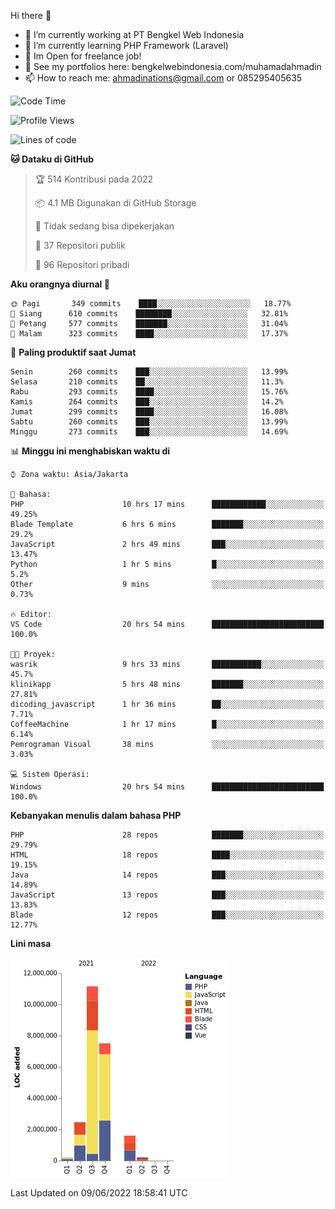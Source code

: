 Hi there 👋

- 🔭 I’m currently working at PT Bengkel Web Indonesia
- 🌱 I’m currently learning PHP Framework (Laravel)
- 📂 Im Open for freelance job!
- 🧷 See my portfolios here: bengkelwebindonesia.com/muhamadahmadin
- 📫 How to reach me: ahmadinations@gmail.com or 085295405635


<!--START_SECTION:waka-->
![Code Time](http://img.shields.io/badge/Code%20Time-0%20secs-blue)

![Profile Views](http://img.shields.io/badge/Profil%20dilihat-0-blue)

![Lines of code](https://img.shields.io/badge/Sejak%20Hello%20World%20aku%20telah%20menulis-23%20Million%20baris%20kode-blue)

**🐱 Dataku di GitHub** 

> 🏆 514 Kontribusi pada 2022
 > 
> 📦 4.1 MB Digunakan di GitHub Storage 
 > 
> 🚫 Tidak sedang bisa dipekerjakan
 > 
> 📜 37 Repositori publik 
 > 
> 🔑 96 Repositori pribadi  
 > 
**Aku orangnya diurnal 🐤** 

```text
🌞 Pagi       349 commits    ████░░░░░░░░░░░░░░░░░░░░░   18.77% 
🌆 Siang      610 commits    ████████░░░░░░░░░░░░░░░░░   32.81% 
🌃 Petang     577 commits    ███████░░░░░░░░░░░░░░░░░░   31.04% 
🌙 Malam      323 commits    ████░░░░░░░░░░░░░░░░░░░░░   17.37%

```
📅 **Paling produktif saat Jumat** 

```text
Senin        260 commits    ███░░░░░░░░░░░░░░░░░░░░░░   13.99% 
Selasa       210 commits    ██░░░░░░░░░░░░░░░░░░░░░░░   11.3% 
Rabu         293 commits    ████░░░░░░░░░░░░░░░░░░░░░   15.76% 
Kamis        264 commits    ███░░░░░░░░░░░░░░░░░░░░░░   14.2% 
Jumat        299 commits    ████░░░░░░░░░░░░░░░░░░░░░   16.08% 
Sabtu        260 commits    ███░░░░░░░░░░░░░░░░░░░░░░   13.99% 
Minggu       273 commits    ███░░░░░░░░░░░░░░░░░░░░░░   14.69%

```


📊 **Minggu ini menghabiskan waktu di** 

```text
⌚︎ Zona waktu: Asia/Jakarta

💬 Bahasa: 
PHP                      10 hrs 17 mins      ████████████░░░░░░░░░░░░░   49.25% 
Blade Template           6 hrs 6 mins        ███████░░░░░░░░░░░░░░░░░░   29.2% 
JavaScript               2 hrs 49 mins       ███░░░░░░░░░░░░░░░░░░░░░░   13.47% 
Python                   1 hr 5 mins         █░░░░░░░░░░░░░░░░░░░░░░░░   5.2% 
Other                    9 mins              ░░░░░░░░░░░░░░░░░░░░░░░░░   0.73%

🔥 Editor: 
VS Code                  20 hrs 54 mins      █████████████████████████   100.0%

🐱‍💻 Proyek: 
wasrik                   9 hrs 33 mins       ███████████░░░░░░░░░░░░░░   45.7% 
klinikapp                5 hrs 48 mins       ███████░░░░░░░░░░░░░░░░░░   27.81% 
dicoding_javascript      1 hr 36 mins        ██░░░░░░░░░░░░░░░░░░░░░░░   7.71% 
CoffeeMachine            1 hr 17 mins        █░░░░░░░░░░░░░░░░░░░░░░░░   6.14% 
Pemrograman Visual       38 mins             ░░░░░░░░░░░░░░░░░░░░░░░░░   3.03%

💻 Sistem Operasi: 
Windows                  20 hrs 54 mins      █████████████████████████   100.0%

```

**Kebanyakan menulis dalam bahasa PHP** 

```text
PHP                      28 repos            ███████░░░░░░░░░░░░░░░░░░   29.79% 
HTML                     18 repos            ████░░░░░░░░░░░░░░░░░░░░░   19.15% 
Java                     14 repos            ███░░░░░░░░░░░░░░░░░░░░░░   14.89% 
JavaScript               13 repos            ███░░░░░░░░░░░░░░░░░░░░░░   13.83% 
Blade                    12 repos            ███░░░░░░░░░░░░░░░░░░░░░░   12.77%

```


**Lini masa**

![Chart not found](https://raw.githubusercontent.com/MuhamadAhmadin/MuhamadAhmadin/master/charts/bar_graph.png) 


 Last Updated on 09/06/2022 18:58:41 UTC
<!--END_SECTION:waka-->
